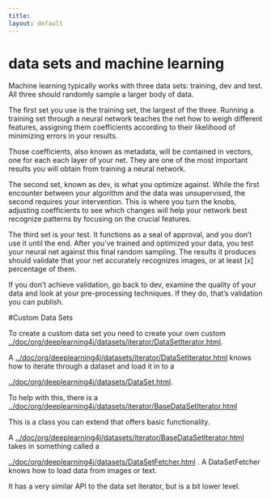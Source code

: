 ```yaml
---
title: 
layout: default
---
```


# data sets and machine learning

Machine learning typically works with three data sets: training, dev and test. All three should randomly sample a larger body of data.

The first set you use is the training set, the largest of the three. Running a training set through a neural network teaches the net how to weigh different features, assigning them coefficients according to their likelihood of minimizing errors in your results.

Those coefficients, also known as metadata, will be contained in vectors, one for each each layer of your net. They are one of the most important results you will obtain from training a neural network.

The second set, known as dev, is what you optimize against. While the first encounter between your algorithm and the data was unsupervised, the second requires your intervention. This is where you turn the knobs, adjusting coefficients to see which changes will help your network best recognize patterns by focusing on the crucial features.

The third set is your test. It functions as a seal of approval, and you don’t use it until the end. After you’ve trained and optimized your data, you test your neural net against this final random sampling. The results it produces should validate that your net accurately recognizes images, or at least [x] percentage of them.

If you don’t achieve validation, go back to dev, examine the quality of your data and look at your pre-processing techniques. If they do, that’s validation you can publish.





#Custom Data  Sets


To create a custom data set you need to create your own custom [../doc/org/deeplearning4j/datasets/iterator/DataSetIterator.html](DataSetIterator).

A  [../doc/org/deeplearning4j/datasets/iterator/DataSetIterator.html](DataSetIterator) knows how to iterate through a dataset and load it in to a

[../doc/org/deeplearning4j/datasets/DataSet.html](DataSet).


To help with this, there is a [../doc/org/deeplearning4j/datasets/iterator/BaseDataSetIterator.html](BaseDataSetIterator)

This is a class you can extend that offers basic functionality.

A [../doc/org/deeplearning4j/datasets/iterator/BaseDataSetIterator.html](BaseDataSetIterator) takes in something called a 


 [../doc/org/deeplearning4j/datasets/DataSetFetcher.html](DataSetFetcher) . A DataSetFetcher knows how to load data from images or text.

 It has a very similar API to the data set iterator, but is a bit lower level.